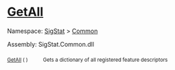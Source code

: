 # [GetAll](./FeatureDescriptor-100663416.md)

Namespace: [SigStat]() > [Common](./../README.md)

Assembly: SigStat.Common.dll

<sub>[GetAll](./FeatureDescriptor-100663416.md) (  )</sub>&nbsp;&nbsp;&nbsp;&nbsp;&nbsp;&nbsp;&nbsp;&nbsp;&nbsp;<sub>Gets a dictionary of all registered feature descriptors</sub>
